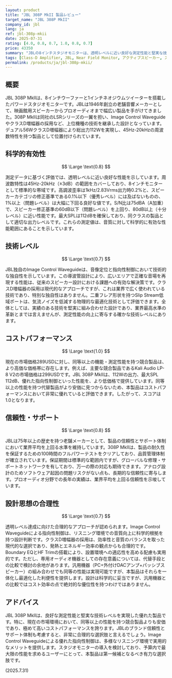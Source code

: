 ```yaml
---
layout: product
title: "JBL 308P MkII 製品レビュー"
target_name: "JBL 308P MkII"
company_id: jbl
lang: ja
ref: jbl-308p-mkii
date: 2025-07-31
rating: [4.0, 0.8, 0.7, 1.0, 0.8, 0.7]
price: 43350
summary: "JBLの8インチスタジオモニターは、透明レベルに近い良好な測定性能と堅実な技術レベルに加え、優れたコストパフォーマンスを両立した製品です。"
tags: [Class-D Amplifier, JBL, Near Field Monitor, アクティブスピーカー, スタジオモニター]
permalink: /products/ja/jbl-308p-mkii/
---
```

## 概要

JBL 308P MkIIは、8インチウーファーと1インチネオジウムツイーターを搭載したパワードスタジオモニターです。JBLは1946年創立の老舗音響メーカーとして、映画館用スピーカーからプロオーディオまで幅広い製品を手がけてきました。308P MkIIは同社のLSRシリーズの一翼を担い、Image Control WaveguideやクラスD増幅器の採用など、上位機種の技術を継承した設計となっています。デュアル56WクラスD増幅器により総出力112Wを実現し、45Hz-20kHzの周波数特性を持つ製品として位置付けられています。

## 科学的有効性

$$ \Large \text{0.8} $$

測定データに基づく評価では、透明レベルに近い良好な性能を示しています。周波数特性は45Hz-20kHz（±3dB）の範囲をカバーしており、8インチモニターとして標準的な帯域です。高調波歪率は1kHz/2.83Vrms出力時0.2%と、スピーカーカテゴリの修正基準である0.1%以下（優秀レベル）には及ばないものの、1%以上（問題レベル）は大幅に下回る良好な値です。S/N比は75dBA（A加重）で、スピーカー修正基準の60dB以下（問題レベル）を上回り、80dB以上（十分レベル）に近い性能です。最大SPLは112dBを確保しており、同クラスの製品として適切な出力レベルです。これらの測定値は、音質に対して科学的に有効な性能範囲にあることを示しています。

## 技術レベル

$$ \Large \text{0.7} $$

JBL独自のImage Control Waveguideは、音像定位と指向性制御において技術的な独自性を示しています。この導波管設計により、広いエリアで正確な音場を再現する性能は、従来のスピーカー設計における課題への有効な解決策です。クラスD増幅器の採用は現代的なアプローチですが、これは業界で広く使われている技術であり、特別な独自性はありません。二重フレア形状を持つSlip Stream低域ポートは、気流ノイズを低減する物理的な最適化技術として評価できます。全体としては、実績のある技術を堅実に組み合わせた設計であり、業界最高水準の革新とまでは言えませんが、測定性能の向上に寄与する確かな技術レベルにあります。

## コストパフォーマンス

$$ \Large \text{1.0} $$

現在の市場価格289USDに対し、同等以上の機能・測定性能を持つ競合製品は、より高価な価格帯に存在します。例えば、主要な競合製品であるKali Audio LP-8 V2の市場価格は299USDです。JBL 308P MkIIは、112Wの出力、最大SPL 112dB、優れた指向性制御といった性能を、より低価格で提供しています。同等以上の性能を持つ代替製品がより安価に見つからないため、本製品はコストパフォーマンスにおいて非常に優れていると評価できます。したがって、スコアは1.0となります。

## 信頼性・サポート

$$ \Large \text{0.8} $$

JBLは75年以上の歴史を持つ老舗メーカーとして、製品の信頼性とサポート体制において業界平均を上回る水準を維持しています。308P MkIIは、製品の耐久性を保証するための100時間のフルパワーテストをクリアしており、品質管理体制が確立されています。保証期間は標準的な範囲内ですが、グローバルな修理・サポートネットワークを有しており、万一の際の対応も期待できます。アナログ設計のためソフトウェア起因の問題リスクがない点も、長期的な信頼性に寄与します。プロオーディオ分野での長年の実績は、業界平均を上回る信頼性を示唆しています。

## 設計思想の合理性

$$ \Large \text{0.7} $$

透明レベル達成に向けた合理的なアプローチが認められます。Image Control Waveguideによる指向性制御は、リスニング環境での音質向上に科学的根拠を持つ設計判断です。クラスD増幅器の採用は、効率性と音質のバランスを取った現代的な選択であり、発熱とエネルギー効率の観点からも合理的です。Boundary EQとHF Trimの搭載により、設置環境への適応性を高める配慮も実用的です。ただし、専用オーディオ機器としての存在意義については、代替手段との比較で検討の余地があります。汎用機器（PC+外付けDACアンプ+パッシブスピーカー）の組み合わせでも同等の性能は実現可能ですが、本製品はそれらを一体化し最適化した利便性を提供します。設計は科学的に妥当ですが、汎用機器との比較ではコスト効率の点で絶対的な優位性を持つわけではありません。

## アドバイス

JBL 308P MkIIは、良好な測定性能と堅実な技術レベルを実現した優れた製品です。特に、現在の市場環境において、同等以上の性能を持つ競合製品よりも安価であり、極めて高いコストパフォーマンスを誇ります。JBLのブランド信頼性とサポート体制も考慮すると、非常に合理的な選択肢と言えるでしょう。Image Control Waveguideによる優れた指向性制御は、多様なリスニング環境で実用的なメリットを提供します。スタジオモニターの導入を検討しており、予算内で最大限の性能を求めるユーザーにとって、本製品は第一候補となるべき有力な選択肢です。

(2025.7.31)
